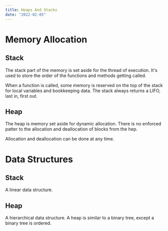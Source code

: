 ```yaml
---
title: Heaps And Stacks
date: "2022-02-05"
---
```

# Memory Allocation

## Stack
The stack part of the memory is set aside for the thread of execution. It's used to store the order of the functions and methods getting called.

When a function is called, some memory is reserved on the top of the stack for local variables and bookkeeping data. The stack always returns a LIFO, last in, first out.

## Heap

The heap is memory set aside for dynamic allocation. There is no enforced patter to the allocation and deallocation of blocks from the hep.

Allocation and deallocation can be done at any time.

# Data Structures
## Stack
A linear data structure.

## Heap
A hierarchical data structure. A heap is similar to a binary tree, except a binary tree is ordered.